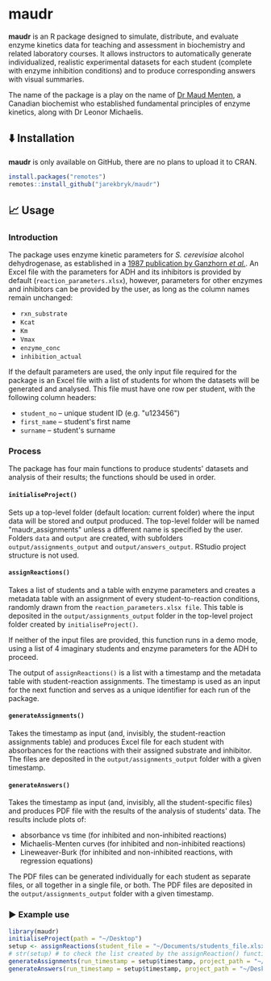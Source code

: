 # maudr

**maudr** is an R package designed to simulate, distribute, and evaluate enzyme kinetics data for teaching and assessment in biochemistry and related laboratory courses. It allows instructors to automatically generate individualized, realistic experimental datasets for each student (complete with enzyme inhibition conditions) and to produce corresponding answers with visual summaries. 

The name of the package is a play on the name of [Dr Maud Menten](https://en.wikipedia.org/wiki/Maud_Menten), a Canadian biochemist who established fundamental principles of enzyme kinetics, along with Dr Leonor Michaelis.

## ⬇️ Installation

**maudr** is only available on GitHub, there are no plans to upload it to CRAN.

``` r
install.packages("remotes")
remotes::install_github("jarekbryk/maudr")
```

## 📈 Usage

### Introduction

The package uses enzyme kinetic parameters for _S. cerevisiae_ alcohol dehydrogenase, as established in a [1987 publication by Ganzhorn _et al._](https://www.jbc.org/article/S0021-9258(18)61419-X/pdf). An Excel file with the parameters for ADH and its inhibitors is provided by default (`reaction_parameters.xlsx`), however, parameters for other enzymes and inhibitors can be provided by the user, as long as the column names remain unchanged:

- `rxn_substrate`
- `Kcat`
- `Km`
- `Vmax`
- `enzyme_conc`
- `inhibition_actual`

If the default parameters are used, the only input file required for the package is an Excel file with a list of students for whom the datasets will be generated and analysed. This file must have one row per student, with the following column headers:

- `student_no` – unique student ID (e.g. "u123456")
- `first_name` – student's first name
- `surname` – student's surname

### Process

The package has four main functions to produce students' datasets and analysis of their results; the functions should be used in order.

#### `initialiseProject()`

Sets up a top-level folder (default location: current folder) where the input data will be stored and output produced. The top-level folder will be named "maudr_assignments" unless a different name is specified by the user. Folders `data` and `output` are created, with subfolders `output/assignments_output` and `output/answers_output`. RStudio project structure is not used.

#### `assignReactions()`

Takes a list of students and a table with enzyme parameters and creates a metadata table with an assignment of every student-to-reaction conditions, randomly drawn from the `reaction_parameters.xlsx file`. This table is deposited in the `output/assignments_output` folder in the top-level project folder created by `initialiseProject()`.

If neither of the input files are provided, this function runs in a demo mode, using a list of 4 imaginary students and enzyme parameters for the ADH to proceed.

The output of `assignReactions()` is a list with a timestamp and the metadata table with student-reaction assignments. The timestamp is used as an input for the next function and serves as a unique identifier for each run of the package.

#### `generateAssignments()`

Takes the timestamp as input (and, invisibly, the student-reaction assignments table) and produces Excel file for each student with absorbances for the reactions with their assigned substrate and inhibitor. The files are deposited in the  `output/assignments_output` folder with a given timestamp.

#### `generateAnswers()`

Takes the timestamp as input (and, invisibly, all the student-specific files) and produces PDF file with the results of the analysis of students' data. The results include plots of:

- absorbance vs time (for inhibited and non-inhibited reactions)
- Michaelis-Menten curves (for inhibited and non-inhibited reactions)
- Lineweaver-Burk (for inhibited and non-inhibited reactions, with regression equations) 

The PDF files can be generated individually for each student as separate files, or all together in a single file, or both. The PDF files are deposited in the `output/assignments_output` folder with a given timestamp.

### ▶️ Example use

```r
library(maudr)
initialiseProject(path = "~/Desktop")
setup <- assignReactions(student_file = "~/Documents/students_file.xlsx", project_path = "~/Desktop") # students_file.xlsx is copied into the data folder in the top level folder
# str(setup) # to check the list created by the assignReaction() function
generateAssignments(run_timestamp = setup$timestamp, project_path = "~/Desktop") # Assignments (one Excel file per student) will be deposited in the output/assignment_output folder
generateAnswers(run_timestamp = setup$timestamp, project_path = "~/Desktop", output_files = "both") # Assignments (one PDF file per student plus a single PDf with answers from all students' datasets) will be deposited in the output/answers_output folder
```
